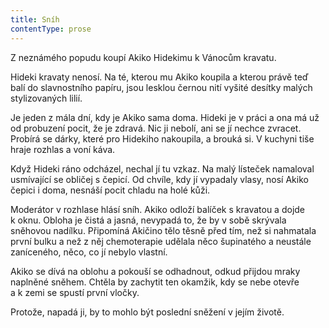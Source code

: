 ```yaml
---
title: Sníh
contentType: prose
---
```


<section>

Z neznámého popudu koupí Akiko Hidekimu k Vánocům kravatu.

Hideki kravaty nenosí. Na té, kterou mu Akiko koupila a kterou právě teď balí do slavnostního papíru, jsou lesklou černou nití vyšité desítky malých stylizovaných lilií.

Je jeden z mála dní, kdy je Akiko sama doma. Hideki je v práci a ona má už od probuzení pocit, že je zdravá. Nic ji nebolí, ani se jí nechce zvracet. Probírá se dárky, které pro Hidekiho nakoupila, a brouká si. V kuchyni tiše hraje rozhlas a voní káva.

Když Hideki ráno odcházel, nechal jí tu vzkaz. Na malý lísteček namaloval usmívající se obličej s čepicí. Od chvíle, kdy jí vypadaly vlasy, nosí Akiko čepici i doma, nesnáší pocit chladu na holé kůži.

Moderátor v rozhlase hlásí sníh. Akiko odloží balíček s kravatou a dojde k oknu. Obloha je čistá a jasná, nevypadá to, že by v sobě skrývala sněhovou nadílku. Připomíná Akičino tělo těsně před tím, než si nahmatala první bulku a než z něj chemoterapie udělala něco šupinatého a neustále zaníceného, něco, co jí nebylo vlastní.

Akiko se dívá na oblohu a pokouší se odhadnout, odkud přijdou mraky naplněné sněhem. Chtěla by zachytit ten okamžik, kdy se nebe otevře a k zemi se spustí první vločky.

Protože, napadá ji, by to mohlo být poslední sněžení v jejím životě.

</section>
